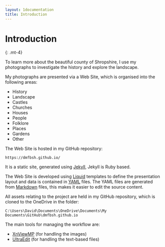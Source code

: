 ```yaml
---
layout: 1documentation
title: Introduction
---
```


# Introduction
{: .mt-4}

To learn more about the beautiful county of Shropshire, I use my photographs to investigate the history and explore the landscape.

My photographs are presented via a Web Site, which is organised into the following areas:

- History
- Landscape
- Castles
- Churches
- Houses
- People
- Folklore
- Places
- Gardens
- Other

The Web Site is hosted in my GitHub repository:

`https://dmfbsh.github.io/`

It is a static site, generated using [Jekyll](https://jekyllrb.com/), Jekyll is Ruby based.

The Web Site is developed using [Liquid](https://shopify.github.io/liquid/basics/introduction/) templates to define the presentation layout and data is contained in [YAML](https://yaml.org/) files.  The YAML files are generated from [Markdown](https://www.markdownguide.org/) files, this makes it easier to edit the source content.

All assets relating to the project are held in my GitHub repository, which is cloned to the OneDrive in the folder:

`C:\Users\David\Documents\OneDrive\Documents\My Documents\GitHub\dmfbsh.github.io`

The main tools for managing the workflow are:

- [XnViewMP](https://www.xnview.com/en/) (for handling the images)
- [UltraEdit](https://www.ultraedit.com/) (for handling the text-based files)
